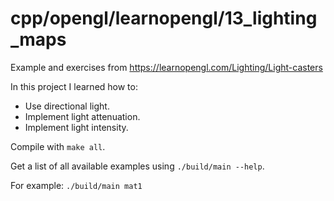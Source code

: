 # cpp/opengl/learnopengl/13_lighting_maps

Example and exercises from https://learnopengl.com/Lighting/Light-casters

In this project I learned how to:
- Use directional light.
- Implement light attenuation.
- Implement light intensity.

Compile with `make all`.

Get a list of all available examples using `./build/main --help`.

For example: `./build/main mat1`
